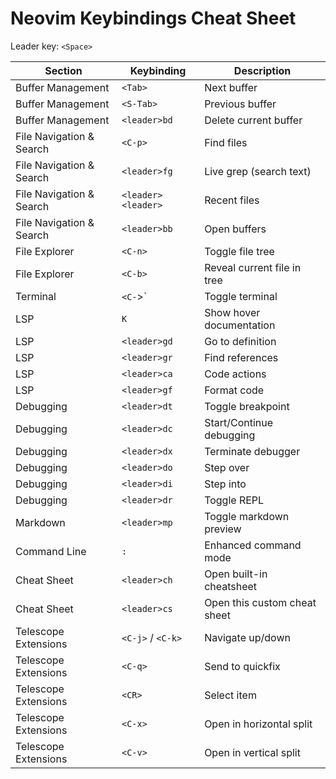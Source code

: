 # Neovim Keybindings Cheat Sheet

Leader key: `<Space>`

| Section | Keybinding | Description |
|---------|------------|-------------|
| Buffer Management | `<Tab>` | Next buffer |
| Buffer Management | `<S-Tab>` | Previous buffer |
| Buffer Management | `<leader>bd` | Delete current buffer |
| File Navigation & Search | `<C-p>` | Find files |
| File Navigation & Search | `<leader>fg` | Live grep (search text) |
| File Navigation & Search | `<leader><leader>` | Recent files |
| File Navigation & Search | `<leader>bb` | Open buffers |
| File Explorer | `<C-n>` | Toggle file tree |
| File Explorer | `<C-b>` | Reveal current file in tree |
| Terminal | `<C-`>` | Toggle terminal |
| LSP | `K` | Show hover documentation |
| LSP | `<leader>gd` | Go to definition |
| LSP | `<leader>gr` | Find references |
| LSP | `<leader>ca` | Code actions |
| LSP | `<leader>gf` | Format code |
| Debugging | `<leader>dt` | Toggle breakpoint |
| Debugging | `<leader>dc` | Start/Continue debugging |
| Debugging | `<leader>dx` | Terminate debugger |
| Debugging | `<leader>do` | Step over |
| Debugging | `<leader>di` | Step into |
| Debugging | `<leader>dr` | Toggle REPL |
| Markdown | `<leader>mp` | Toggle markdown preview |
| Command Line | `:` | Enhanced command mode |
| Cheat Sheet | `<leader>ch` | Open built-in cheatsheet |
| Cheat Sheet | `<leader>cs` | Open this custom cheat sheet |
| Telescope Extensions | `<C-j>` / `<C-k>` | Navigate up/down |
| Telescope Extensions | `<C-q>` | Send to quickfix |
| Telescope Extensions | `<CR>` | Select item |
| Telescope Extensions | `<C-x>` | Open in horizontal split |
| Telescope Extensions | `<C-v>` | Open in vertical split |
